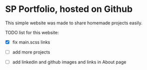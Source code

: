 # SP Portfolio, hosted on Github
This simple website was made to share homemade projects easily. 

TODO list for this website:
 - [X] fix main.scss links
 - [ ] add more projects
 - [ ] add linkedin and github images and links in About page

